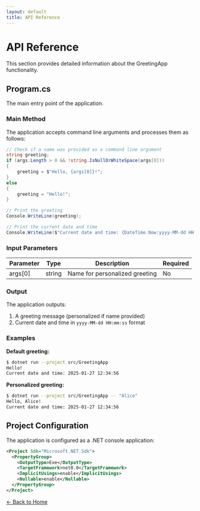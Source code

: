 ```yaml
---
layout: default
title: API Reference
---
```


# API Reference

This section provides detailed information about the GreetingApp functionality.

## Program.cs

The main entry point of the application.

### Main Method

The application accepts command line arguments and processes them as follows:

```csharp
// Check if a name was provided as a command line argument
string greeting;
if (args.Length > 0 && !string.IsNullOrWhiteSpace(args[0]))
{
    greeting = $"Hello, {args[0]}!";
}
else
{
    greeting = "Hello!";
}

// Print the greeting
Console.WriteLine(greeting);

// Print the current date and time
Console.WriteLine($"Current date and time: {DateTime.Now:yyyy-MM-dd HH:mm:ss}");
```

### Input Parameters

| Parameter | Type | Description | Required |
|-----------|------|-------------|----------|
| args[0] | string | Name for personalized greeting | No |

### Output

The application outputs:
1. A greeting message (personalized if name provided)
2. Current date and time in `yyyy-MM-dd HH:mm:ss` format

### Examples

**Default greeting:**
```bash
$ dotnet run --project src/GreetingApp
Hello!
Current date and time: 2025-01-27 12:34:56
```

**Personalized greeting:**
```bash
$ dotnet run --project src/GreetingApp -- "Alice"
Hello, Alice!
Current date and time: 2025-01-27 12:34:56
```

## Project Configuration

The application is configured as a .NET console application:

```xml
<Project Sdk="Microsoft.NET.Sdk">
  <PropertyGroup>
    <OutputType>Exe</OutputType>
    <TargetFramework>net8.0</TargetFramework>
    <ImplicitUsings>enable</ImplicitUsings>
    <Nullable>enable</Nullable>
  </PropertyGroup>
</Project>
```

[← Back to Home](index)